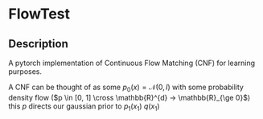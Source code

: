 # FlowTest

## Description
A pytorch implementation of Continuous Flow Matching (CNF) for learning purposes.

A CNF can be thought of as some $p_0(x) = \mathcal{N}(0, I)$ with some probability density flow ($p \in [0, 1] \cross \mathbb{R}^{d} -> \mathbb{R}_{\ge 0}$)  this $p$ directs our gaussian prior
to $p_1(x_1) ~ q(x_1)$
